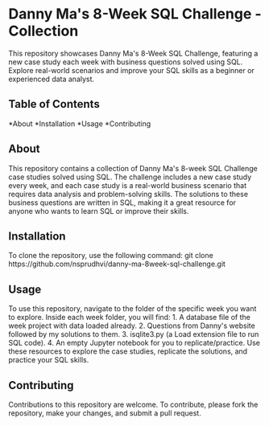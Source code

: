 <h1> Danny Ma's 8-Week SQL Challenge - Collection </h1>

This repository showcases Danny Ma's 8-Week SQL Challenge, featuring a new case study each week with business questions solved using SQL. Explore real-world scenarios and improve your SQL skills as a beginner or experienced data analyst.

<h2> Table of Contents  </h2>
*About
*Installation
*Usage
*Contributing

<h2> About </h2>
This repository contains a collection of Danny Ma's 8-week SQL Challenge case studies solved using SQL. The challenge includes a new case study every week, and each case study is a real-world business scenario that requires data analysis and problem-solving skills. The solutions to these business questions are written in SQL, making it a great resource for anyone who wants to learn SQL or improve their skills.

<h2> Installation </h2>
To clone the repository, use the following command:
git clone https://github.com/nsprudhvi/danny-ma-8week-sql-challenge.git

<h2>  Usage </h2>
To use this repository, navigate to the folder of the specific week you want to explore. Inside each week folder, you will find:
1. A database file of the week project with data loaded already.
2. Questions from Danny's website followed by my solutions to them.
3. isqlite3.py (a Load extension file to run SQL code).
4. An empty Jupyter notebook for you to replicate/practice.
Use these resources to explore the case studies, replicate the solutions, and practice your SQL skills.

<h2> Contributing </h2>
Contributions to this repository are welcome. To contribute, please fork the repository, make your changes, and submit a pull request.
